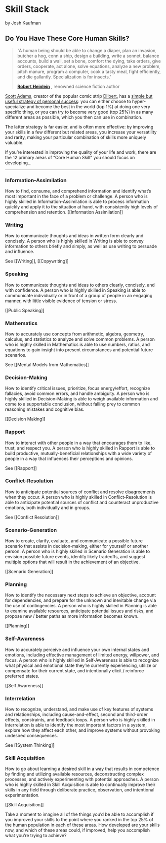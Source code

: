 # Skill Stack

by Josh Kaufman

## Do You Have These Core Human Skills?

> “A human being should be able to change a diaper, plan an invasion, butcher a hog, conn a ship, design a building, write a sonnet, balance accounts, build a wall, set a bone, comfort the dying, take orders, give orders, cooperate, act alone, solve equations, analyze a new problem, pitch manure, program a computer, cook a tasty meal, fight efficiently, and die gallantly. Specialization is for insects."
> 
> [**Robert Heinlein**](http://en.wikipedia.org/wiki/RobertA.Heinlein) , renowned science fiction author

[Scott Adams](http://en.wikipedia.org/wiki/ScottAdams), creator of the popular comic strip [Dilbert](http://www.dilbert.com/), has a [simple but useful strategy of personal success](http://dilbertblog.typepad.com/thedilbertblog/2007/07/career-advice.html): you can either choose to hyper-specialize and become the best in the world (top 1%) at doing one very specific thing, or you can try to become very good (top 25%) in as many different areas as possible, which you then can use in combination.

The latter strategy is far easier, and is often more effective: by improving your skills in a few different but related areas, you increase your versatility and rarity, making your particular combination of skills more uniquely valuable.

If you’re interested in improving the quality of your life and work, there are the 12 primary areas of “Core Human Skill" you should focus on developing…

---

### Information-Assimilation

How to find, consume, and comprehend information and identify what’s most important in the face of a problem or challenge. A person who is highly skilled in Information-Assimilation is able to process information quickly and apply it to the situation at hand, with consistently high levels of comprehension and retention.
[[Information Assimilation]]


### Writing

How to communicate thoughts and ideas in written form clearly and concisely. A person who is highly skilled in Writing is able to convey information to others briefly and simply, as well as use writing to persuade and influence.

See [[Writing]], [[Copywriting]]

### Speaking

How to communicate thoughts and ideas to others clearly, concisely, and with confidence. A person who is highly skilled in Speaking is able to communicate individually or in front of a group of people in an engaging manner, with little visible evidence of tension or stress.

[[Public Speaking]]


### Mathematics

How to accurately use concepts from arithmetic, algebra, geometry, calculus, and statistics to analyze and solve common problems. A person who is highly skilled in Mathematics is able to use numbers, ratios, and equations to gain insight into present circumstances and potential future scenarios.

See [[Mental Models from Mathematics]]


### Decision-Making

How to identify critical issues, prioritize, focus energy/effort, recognize fallacies, avoid common errors, and handle ambiguity. A person who is highly skilled in Decision-Making is able to weigh available information and come to a supportable conclusion, without falling prey to common reasoning mistakes and cognitive bias.

[[Decision Making]]



### Rapport

How to interact with other people in a way that encourages them to like, trust, and respect you. A person who is highly skilled in Rapport is able to build productive, mutually-beneficial relationships with a wide variety of people in a way that influences their perceptions and opinions.

See [[Rapport]]



### Conflict-Resolution

How to anticipate potential sources of conflict and resolve disagreements when they occur. A person who is highly skilled in Conflict-Resolution is able to anticipate potential sources of conflict and counteract unproductive emotions, both individually and in groups.


See [[Conflict Resolution]]



### Scenario-Generation

How to create, clarify, evaluate, and communicate a possible future scenario that assists in decision-making, either for yourself or another person. A person who is highly skilled in Scenario Generation is able to envision possible future events, identify likely tradeoffs, and suggest multiple options that will result in the achievement of an objective.

[[Scenario Generation]]



### Planning

How to identify the necessary next steps to achieve an objective, account for dependencies, and prepare for the unknown and inevitable change via the use of contingencies. A person who is highly skilled in Planning is able to examine available resources, anticipate potential issues and risks, and propose new / better paths as more information becomes known.

[[Planning]]



### Self-Awareness

How to accurately perceive and influence your own internal states and emotions, including effective management of limited energy, willpower, and focus. A person who is highly skilled in Self-Awareness is able to recognize what physical and emotional state they’re currently experiencing, utilize or compensate for their current state, and intentionally elicit / reinforce preferred states.

[[Self Awareness]]


### Interrelation

How to recognize, understand, and make use of key features of systems and relationships, including cause-and-effect, second and third-order effects, constraints, and feedback loops. A person who is highly skilled in Interrelation is able to identify the most important factors in a system, explore how they affect each other, and improve systems without provoking undesired consequences.

See [[System Thinking]]

### Skill Acquisition

How to go about learning a desired skill in a way that results in competence by finding and utilizing available resources, deconstructing complex processes, and actively experimenting with potential approaches. A person who is highly skilled in Skill Acquisition is able to continually improve their skills in any field through deliberate practice, observation, and intentional experimentation.

[[Skill Acquisition]]


Take a moment to imagine all of the things you’d be able to accomplish if you improved your skills to the point where you ranked in the top 25% of the human population in each of these areas. How developed are your skills now, and which of these areas could, if improved, help you accomplish what you’re trying to achieve?



